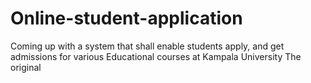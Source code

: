# Online-student-application
Coming up with a system that shall enable students apply, and get admissions for various Educational courses at Kampala University The original
